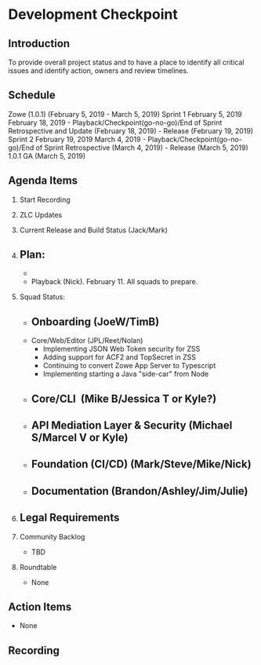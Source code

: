 # Development Checkpoint

Introduction
------------
To provide overall project status and to have a place to identify all critical issues and identify action, owners and review timelines.

Schedule
--------
Zowe (1.0.1) (February 5, 2019 -	March 5, 2019)
  Sprint 1		February 5, 2019	February 18, 2019
    - Playback/Checkpoint(go-no-go)/End of Sprint Retrospective and Update (February 18, 2019)
    - Release (February 19, 2019)
  Sprint 2		February 19, 2019	March 4, 2019
    - Playback/Checkpoint(go-no-go)/End of Sprint Retrospective (March 4, 2019)
    - Release (March 5, 2019)
1.0.1 GA (March 5, 2019)

Agenda Items
------------
1. Start Recording
2. ZLC Updates
3. Current Release and Build Status (Jack/Mark)
4. Plan:
    -
    - 
    - Playback (Nick). February 11. All squads to prepare.
5. Squad Status:
    - Onboarding (JoeW/TimB)
      -
    - Core/Web/Editor (JPL/Reet/Nolan)
      - Implementing JSON Web Token security for ZSS
      - Adding support for ACF2 and TopSecret in ZSS
      - Continuing to convert Zowe App Server to Typescript
      - Implementing starting a Java "side-car" from Node      
    - Core/CLI  (Mike B/Jessica T or Kyle?)
      -
    - API Mediation Layer & Security (Michael S/Marcel V or Kyle)
      -
    - Foundation (CI/CD) (Mark/Steve/Mike/Nick)
      -
    - Documentation (Brandon/Ashley/Jim/Julie)
      -

6. Legal Requirements
    -

7. Community Backlog
    - TBD
8. Roundtable
    - None

Action Items
------------
- None


Recording
-------------------------
